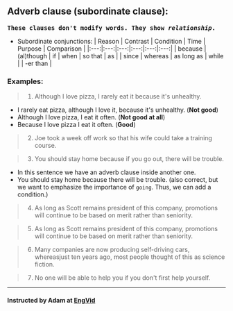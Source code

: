 ## Adverb clause (subordinate clause):

<pre>
<b>These clauses don't modify words. They show <i>relationship</i>.</b>
</pre>

- Subordinate conjunctions:
| Reason | Contrast | Condition | Time | Purpose | Comparison |
|:---:|:---:|:---:|:---:|:---:|:---:|
| because | (al)though | if | when | so that | as |
| since | whereas | as long as | while | | -er than |


### Examples:

> 1. Although I love pizza, I rarely eat it because it's unhealthy. 
- I rarely eat pizza, although I love it, because it's unhealthy. (**Not good**)
- Although I love pizza, I eat it often. (**Not good at all**)
- Because I love pizza I eat it often. (**Good**)

> 2. Joe took a week off work so that his wife could take a training course.

> 3. You should stay home because if you go out, there will be trouble.
- In this sentence we have an adverb clause inside another one.
- You should stay home because there will be trouble. (also correct, but we want to emphasize the importance of `going`. Thus, we can add a condition.)

> 4. As long as Scott remains president of this company, promotions will continue to be based on merit rather than seniority.

> 5. As long as Scott remains president of this company, promotions will continue to be based on merit rather than seniority.

> 6. Many companies are now producing self-driving cars, whereasjust ten years ago, most people thought of this as science fiction.

> 7. No one will be able to help you if you don't first help yourself.

---
#### Instructed by Adam at [EngVid](www.engvid.com)
